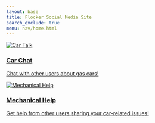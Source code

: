 ```yaml
---
layout: base
title: Flocker Social Media Site
search_exclude: true
menu: nav/home.html
---
```


<section id="featured-cars" class="pb-20 bg-gray-100 h-screen flex items-center">
    <div class="w-full grid items-stretch justify-center space-x-4 h-full grid-cols-2">
        <!-- Car Talk Card -->
        <a href="{{site.baseurl}}/Chat" class="h-full bg-white rounded-lg shadow-lg overflow-hidden transform transition-transform duration-500 hover:scale-105 hover:shadow-2xl">
            <img src="https://static.vecteezy.com/system/resources/previews/015/683/927/non_2x/chat-car-share-icon-color-outline-vector.jpg" alt="Car Talk" class="w-full h-3/4 object-cover">
            <div class="p-6">
                <h3 class="text-3xl font-bold mb-2">Car Chat</h3>
                <p class="text-xl text-gray-700">Chat with other users about gas cars!</p>
            </div>
        </a>
        <!-- Mechanical Help Card -->
        <a href="{{site.baseurl}}/mechanical-help" class="h-full bg-white rounded-lg shadow-lg overflow-hidden transform transition-transform duration-500 hover:scale-105 hover:shadow-2xl">
            <img src="https://st5.depositphotos.com/2544079/66999/v/450/depositphotos_669994934-stock-illustration-car-mechanic-car-service-checking.jpg" alt="Mechanical Help" class="w-full h-3/4 object-cover">
            <div class="p-6">
                <h3 class="text-3xl font-bold mb-2">Mechanical Help</h3>
                <p class="text-xl text-gray-700">Get help from other users sharing your car-related issues!</p>
            </div>
        </a>
    </div>
</section>










